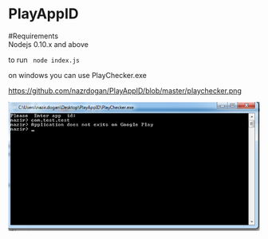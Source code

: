 # PlayAppID

#Requirements   
Nodejs  0.10.x   and   above

to  run 
<code>
node index.js 
</code>

on windows you can use PlayChecker.exe 

https://github.com/nazrdogan/PlayAppID/blob/master/playchecker.png
 
 
![alt tag](https://raw.githubusercontent.com/nazrdogan/PlayAppID/master/playchecker.png)
